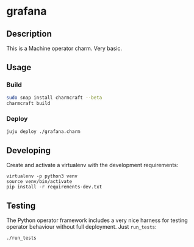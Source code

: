 # grafana

## Description

This is a Machine operator charm. Very basic.

## Usage

### Build

```bash
sudo snap install charmcraft --beta
charmcraft build
```

### Deploy

```bash
juju deploy ./grafana.charm
```

## Developing

Create and activate a virtualenv with the development requirements:

    virtualenv -p python3 venv
    source venv/bin/activate
    pip install -r requirements-dev.txt

## Testing

The Python operator framework includes a very nice harness for testing
operator behaviour without full deployment. Just `run_tests`:

    ./run_tests
